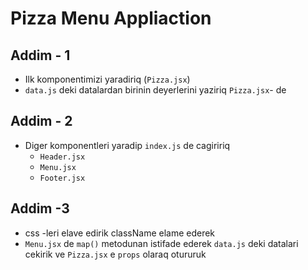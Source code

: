 # Pizza Menu Appliaction

## Addim - 1

- Ilk komponentimizi yaradiriq (`Pizza.jsx`)
- `data.js` deki datalardan birinin deyerlerini yaziriq `Pizza.jsx`- de

## Addim - 2

- Diger komponentleri yaradip `index.js` de cagiririq
  - `Header.jsx`
  - `Menu.jsx`
  - `Footer.jsx`

## Addim -3

- css -leri elave edirik className elame ederek
- `Menu.jsx` de `map()` metodunan istifade ederek `data.js` deki datalari cekirik ve `Pizza.jsx` e `props` olaraq otururuk
